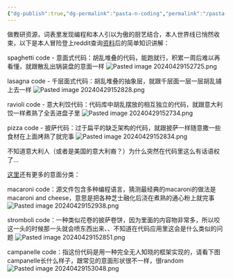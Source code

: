 ```yaml
---
{"dg-publish":true,"dg-permalink":"pasta-n-coding","permalink":"/pasta-n-coding/"}
---
```



做教研资源，词表里发现编程和本人引以为傲的厨艺结合，本人世界线已悄然收束，以下是本人冒险登上reddit查询[资料](https://www.reddit.com/r/explainlikeimfive/comments/16t19xf/eli5_whats_the_difference_between_spaghetti_code/)后的简单知识讲解：

spaghetti code - 意面式代码：胡乱堆叠的代码，能跑就行，积累一周后难以再看懂，就跟散乱出锅装盘的意面一样
![Pasted image 20240429152725.png](/img/user/Pasted%20image%2020240429152725.png)

lasagna code - 千层面式代码：胡乱堆叠的抽象层，就跟千层面一层一层胡乱铺上去一样
![Pasted image 20240429152828.png](/img/user/Pasted%20image%2020240429152828.png)

ravioli code - 意大利饺代码：代码库中胡乱摆放的相互独立的代码，就跟意大利饺一样煮熟了全丢进盘子里
![Pasted image 20240429152734.png](/img/user/Pasted%20image%2020240429152734.png)

pizza code - 披萨代码：过于扁平的缺乏架构的代码，就跟披萨一样随意撒一些食材在上面烤熟了就完事
![Pasted image 20240429152834.png](/img/user/Pasted%20image%2020240429152834.png)

不知道意大利人（或者是美国的意大利裔？）为什么突然在代码里这么有话语权了...

[这里](https://www.techtarget.com/searchsoftwarequality/tip/Fix-spaghetti-code-and-other-pasta-theory-antipatterns)还有更多的意面分类：

macaroni code：源文件包含多种编程语言，猜测最经典的macaroni的做法是macaroni and cheese，意思是把各种芝士融化后浇在煮熟的通心粉上就完事
![Pasted image 20240429152938.png](/img/user/Pasted%20image%2020240429152938.png)

stromboli code：一种类似花卷的披萨卷饼，因为里面的内容物非常多，所以咬这一头的时候那一头就会喷东西出来、、不知道在代码应用里这会是什么类似的问题
![Pasted image 20240429152851.png](/img/user/Pasted%20image%2020240429152851.png)

campanelle code：指这份代码是用一种完全无人知晓的框架实现的，请看下图campanelle长什么样子，跟常见的意面形状很不一样，很random
![Pasted image 20240429153048.png](/img/user/Pasted%20image%2020240429153048.png)